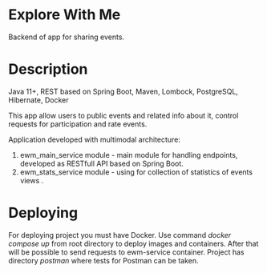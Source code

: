 # Explore With Me
Backend of app for sharing events.

# Description
Java 11+, REST based on Spring Boot, Maven, Lombock, PostgreSQL, Hibernate, Docker

This app allow users to public events and related info about it, control requests for participation and rate events. 

Application developed with multimodal architecture:
1) ewm_main_service module - main module for handling endpoints, developed as RESTfull API based on Spring Boot.
2) ewm_stats_service module - using for collection of statistics of events views .

# Deploying

For deploying project you must have Docker. Use command _docker compose up_ from root directory to deploy images and containers.
After that will be possible to send requests to ewm-service container. Project has directory _postman_ where tests for Postman can be taken.